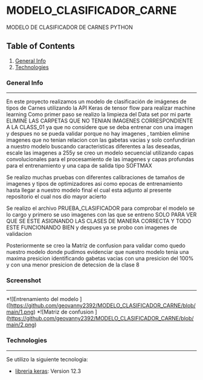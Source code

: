 # MODELO_CLASIFICADOR_CARNE
MODELO DE CLASIFICADOR DE CARNES PYTHON 
## Table of Contents
1. [General Info](#general-info)
2. [Technologies](#technologies)

### General Info
***
En este proyecto realizamos un modelo de clasificación de imágenes de tipos de Carnes utilizando la API Keras de tensor flow  para realizar machine learning 
Como primer paso se realizo la limpieza del Data set por mi parte  ELIMINE LAS CARPETAS QUE NO TENIAN IMAGENES CORRESPONDIENTE A LA CLASS_01 ya que no considere que se deba entrenar con una imagen y despues no se pueda validar porque no hay imagenes , tambien elimine imagenes que no tenian relacion con las gabetas vacias y solo confundirian a nuestro modelo buscando caracteristicas diferentes a las deseadas, 
escale las imagenes a 255y se creo un modelo secuencial utilizando capas convolucionales para el procesamiento de las imagenes y capas profundas para el entrenamiento y una capa de salida tipo SOFTMAX  

Se realizo muchas pruebas con diferentes calibraciones de tamaños de imagenes y tipos de optimizadores asi como epocas de entrenamiento hasta llegar a nuestro modelo final el cual esta adjunto al presente repositorio el cual nos dio mayor acierto 

Se realizo el archivo PRUEBA_CLASIFICADOR para comprobar el modelo se lo cargo y primero se uso imagenes con las que se entreno SOLO PARA VER QUE SE ESTE ASIGNANDO LAS CLASES DE MANERA CORRECTA Y TODO ESTE FUNCIONANDO BIEN y despues ya se probo con imagenes de validacion

Posteriormente se creo la Matriz de confusion para validar como quedo nuestro modelo donde pudimos evidenciar que nuestro modelo tenia una maxima presicion identificando gabetas vacias con una presicion del 100% y con una menor presicion de detecsion de la clase 8 


### Screenshot
***
*<span>![</span><span>Entrenamiento del modelo </span><span>]</span><span>(</span><span>[https://github.com/geovanny2392/MODELO_CLASIFICADOR_CARNE/blob/main/1.png</span><span>)</span>
*<span>![</span><span>Matriz de confusion </span><span>]</span><span>(</span><span>https://github.com/geovanny2392/MODELO_CLASIFICADOR_CARNE/blob/main/2.png</span><span>)</span>




### Technologies
***
Se utilizo la siguiente tecnologia:
* [libreria keras]([https://example.com](https://keras.io/examples/vision/image_classification_from_scratch/)): Version 12.3 


